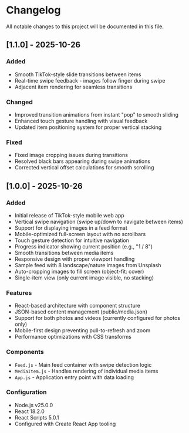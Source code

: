# Changelog

All notable changes to this project will be documented in this file.

## [1.1.0] - 2025-10-26

### Added
- Smooth TikTok-style slide transitions between items
- Real-time swipe feedback - images follow finger during swipe
- Adjacent item rendering for seamless transitions

### Changed
- Improved transition animations from instant "pop" to smooth sliding
- Enhanced touch gesture handling with visual feedback
- Updated item positioning system for proper vertical stacking

### Fixed
- Fixed image cropping issues during transitions
- Resolved black bars appearing during swipe animations
- Corrected vertical offset calculations for smooth scrolling

## [1.0.0] - 2025-10-26

### Added
- Initial release of TikTok-style mobile web app
- Vertical swipe navigation (swipe up/down to navigate between items)
- Support for displaying images in a feed format
- Mobile-optimized full-screen layout with no scrollbars
- Touch gesture detection for intuitive navigation
- Progress indicator showing current position (e.g., "1 / 8")
- Smooth transitions between media items
- Responsive design with proper viewport handling
- Sample feed with 8 landscape/nature images from Unsplash
- Auto-cropping images to fill screen (object-fit: cover)
- Single-item view (only current image visible, no stacking)

### Features
- React-based architecture with component structure
- JSON-based content management (public/media.json)
- Support for both photos and videos (currently configured for photos only)
- Mobile-first design preventing pull-to-refresh and zoom
- Performance optimizations with CSS transforms

### Components
- `Feed.js` - Main feed container with swipe detection logic
- `MediaItem.js` - Handles rendering of individual media items
- `App.js` - Application entry point with data loading

### Configuration
- Node.js v25.0.0
- React 18.2.0
- React Scripts 5.0.1
- Configured with Create React App tooling
